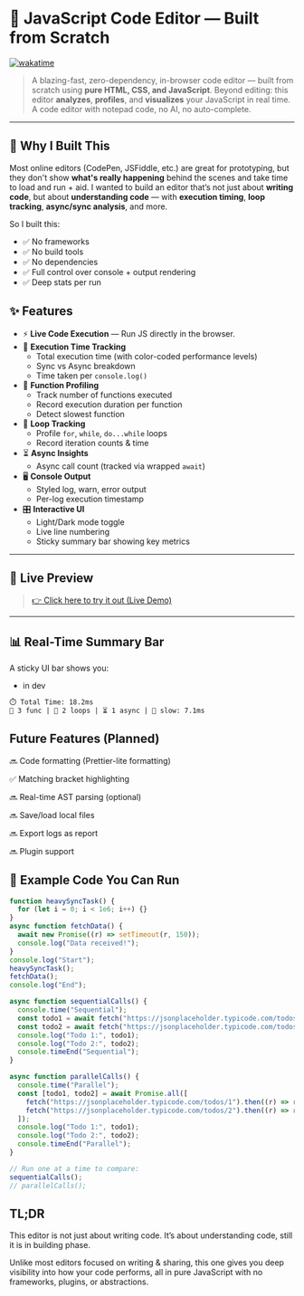 # 🧠 JavaScript Code Editor — Built from Scratch

[![wakatime](https://wakatime.com/badge/user/1499525d-7f42-4e3a-b9c6-fbf14aa13712/project/a4c8d9fe-52e5-4cc1-8872-abc3e71f2778.svg)](https://wakatime.com/badge/user/1499525d-7f42-4e3a-b9c6-fbf14aa13712/project/a4c8d9fe-52e5-4cc1-8872-abc3e71f2778)

> A blazing-fast, zero-dependency, in-browser code editor — built from scratch using **pure HTML, CSS, and JavaScript**.
> Beyond editing: this editor **analyzes**, **profiles**, and **visualizes** your JavaScript in real time.
> A code editor with notepad code, no AI, no auto-complete.

---

## 🚀 Why I Built This

Most online editors (CodePen, JSFiddle, etc.) are great for prototyping, but they don't show **what's really happening** behind the scenes and take time to load and run + aid.
I wanted to build an editor that’s not just about **writing code**, but about **understanding code** — with **execution timing**, **loop tracking**, **async/sync analysis**, and more.

So I built this:

- ✅ No frameworks
- ✅ No build tools
- ✅ No dependencies
- ✅ Full control over console + output rendering
- ✅ Deep stats per run

## ✨ Features

- ⚡ **Live Code Execution** — Run JS directly in the browser.
- 🎯 **Execution Time Tracking**
  - Total execution time (with color-coded performance levels)
  - Sync vs Async breakdown
  - Time taken per `console.log()`
- 🧩 **Function Profiling**
  - Track number of functions executed
  - Record execution duration per function
  - Detect slowest function
- 🔁 **Loop Tracking**
  - Profile `for`, `while`, `do...while` loops
  - Record iteration counts & time
- ⏳ **Async Insights**
  - Async call count (tracked via wrapped `await`)
- 🖥️ **Console Output**
  - Styled log, warn, error output
  - Per-log execution timestamp
- 🎛️ **Interactive UI**
  - Light/Dark mode toggle
  - Live line numbering
  - Sticky summary bar showing key metrics

---

## 🚀 Live Preview

> [👉 Click here to try it out (Live Demo)](https://codepi.vercel.app/)

---

## 📊 Real-Time Summary Bar

A sticky UI bar shows you:

- in dev

```txt
⏱️ Total Time: 18.2ms
🧩 3 func | 🔁 2 loops | ⏳ 1 async | 🐌 slow: 7.1ms
```

## Future Features (Planned)

🔜 Code formatting (Prettier-lite formatting)

✅ Matching bracket highlighting

🔜 Real-time AST parsing (optional)

🔜 Save/load local files

🔜 Export logs as report

🔜 Plugin support

## 🧪 Example Code You Can Run

```js
function heavySyncTask() {
  for (let i = 0; i < 1e6; i++) {}
}
async function fetchData() {
  await new Promise((r) => setTimeout(r, 150));
  console.log("Data received!");
}
console.log("Start");
heavySyncTask();
fetchData();
console.log("End");
```

```js
async function sequentialCalls() {
  console.time("Sequential");
  const todo1 = await fetch("https://jsonplaceholder.typicode.com/todos/1").then((r) => r.json());
  const todo2 = await fetch("https://jsonplaceholder.typicode.com/todos/2").then((r) => r.json());
  console.log("Todo 1:", todo1);
  console.log("Todo 2:", todo2);
  console.timeEnd("Sequential");
}

async function parallelCalls() {
  console.time("Parallel");
  const [todo1, todo2] = await Promise.all([
    fetch("https://jsonplaceholder.typicode.com/todos/1").then((r) => r.json()),
    fetch("https://jsonplaceholder.typicode.com/todos/2").then((r) => r.json()),
  ]);
  console.log("Todo 1:", todo1);
  console.log("Todo 2:", todo2);
  console.timeEnd("Parallel");
}

// Run one at a time to compare:
sequentialCalls();
// parallelCalls();
```

## TL;DR

This editor is not just about writing code. It’s about understanding code, still it is in building phase.

Unlike most editors focused on writing & sharing, this one gives you deep visibility into how your code performs, all in pure JavaScript with no frameworks, plugins, or abstractions.
